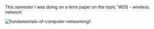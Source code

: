 This semester I was doing on a term paper on the topic 'WDS - wireless network'

![fundamentals-of-computer-networking1](https://github.com/Stefan1354/Fundamentals-of-Network-Technologies-/assets/101529092/97551b39-4522-4dff-9162-ae91844880d9)
